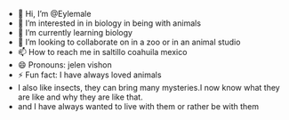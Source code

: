 - 👋 Hi, I’m @Eylemale
- 👀 I’m interested in  in biology in being with animals
- 🌱 I’m currently learning biology
- 💞️ I’m looking to collaborate on in a zoo or in an animal studio
- 📫 How to reach me in  saltillo coahuila mexico 
- 😄 Pronouns: jelen vishon
- ⚡ Fun fact:  I have always loved animals
- I also like insects, they can bring many mysteries.I now know what they are like and why they are like that.
- and I have always wanted to live with them or rather be with them

<!---
Eylemale/Eylemale is a ✨ special ✨ repository because its `README.md` (this file) appears on your GitHub profile.
You can click the Preview link to take a look at your changes.
--->
